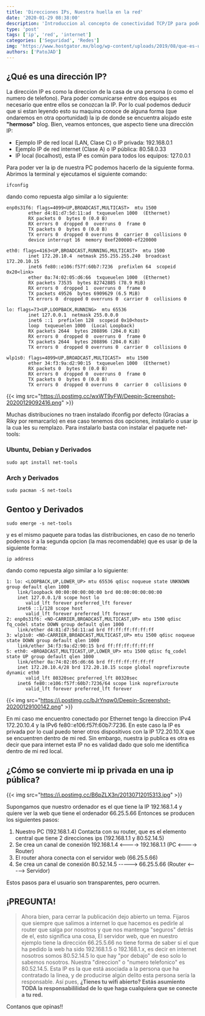 ```yaml
---
title: 'Direcciones IPs, Nuestra huella en la red'
date: '2020-01-29 08:38:00'
description: 'Introduccion al concepto de conectividad TCP/IP para poder empezar a trabajar con servidores. En esta ocacion la IP.'
type: 'post'
tags: ['ip', 'red', 'internet']
categories: ['Seguridad', 'Redes']
img: 'https://www.hostgator.mx/blog/wp-content/uploads/2019/08/que-es-una-direccion-ip-blog-hostgator.png'
authors: ['PatoJAD']
---
```


## ¿Qué es una dirección IP?

La dirección IP es como la direccion de la casa de una persona (o como el numero de telefono). Para poder comunicarse entre dos equipos es necesario que entre ellos se conozcan la IP. Por lo cual podemos deducir que si estan leyendo esto su maquina conoce de alguna forma (que ondaremos en otra oportunidad) la ip de donde se encuentra alojado este **"hermoso"** blog. Bien, veamos entonces, que aspecto tiene una dirección IP:

-   Ejemplo IP de red local (LAN, Clase C) o IP privada: 192.168.0.1
-   Ejemplo IP de red internet (Clase A) o IP pública: 80.58.0.33
-   IP local (localhost), esta IP es común para todos los equipos: 127.0.0.1

Para poder ver la ip de nuestra PC podemos hacerlo de la siguiente forma. Abrimos la terminal y ejecutamos el siguiente comando:

    ifconfig

dando como repuesta algo similar a lo siguiente:

    enp0s31f6: flags=4099<UP,BROADCAST,MULTICAST>  mtu 1500
            ether d4:81:d7:5d:11:ad  txqueuelen 1000  (Ethernet)
            RX packets 0  bytes 0 (0.0 B)
            RX errors 0  dropped 0  overruns 0  frame 0
            TX packets 0  bytes 0 (0.0 B)
            TX errors 0  dropped 0 overruns 0  carrier 0  collisions 0
            device interrupt 16  memory 0xef200000-ef220000

    eth0: flags=4163<UP,BROADCAST,RUNNING,MULTICAST>  mtu 1500
            inet 172.20.10.4  netmask 255.255.255.240  broadcast 172.20.10.15
            inet6 fe80::e106:f57f:60b7:7236  prefixlen 64  scopeid 0x20<link>
            ether 0a:74:02:05:d6:66  txqueuelen 1000  (Ethernet)
            RX packets 73535  bytes 82742885 (78.9 MiB)
            RX errors 0  dropped 1  overruns 0  frame 0
            TX packets 49526  bytes 6909629 (6.5 MiB)
            TX errors 0  dropped 0 overruns 0  carrier 0  collisions 0

    lo: flags=73<UP,LOOPBACK,RUNNING>  mtu 65536
            inet 127.0.0.1  netmask 255.0.0.0
            inet6 ::1  prefixlen 128  scopeid 0x10<host>
            loop  txqueuelen 1000  (Local Loopback)
            RX packets 2644  bytes 208896 (204.0 KiB)
            RX errors 0  dropped 0  overruns 0  frame 0
            TX packets 2644  bytes 208896 (204.0 KiB)
            TX errors 0  dropped 0 overruns 0  carrier 0  collisions 0

    wlp1s0: flags=4099<UP,BROADCAST,MULTICAST>  mtu 1500
            ether 34:f3:9a:d2:90:15  txqueuelen 1000  (Ethernet)
            RX packets 0  bytes 0 (0.0 B)
            RX errors 0  dropped 0  overruns 0  frame 0
            TX packets 0  bytes 0 (0.0 B)
            TX errors 0  dropped 0 overruns 0  carrier 0  collisions 0

{{< img src="https://i.postimg.cc/wxWT9yFW/Deepin-Screenshot-20200129092416.png" >}}

Muchas distribuciones no traen instalado ifconfig por defecto (Gracias a Riky por remarcarlo) en ese caso tenemos dos opciones, instalarlo o usar ip la cua les su remplazo. Para instalarlo basta con instalar el paquete net-tools:

### Ubuntu, Debian y Derivados

    sudo apt install net-tools

### Arch y Derivados

    sudo pacman -S net-tools

## Gentoo y Derivados

    sudo emerge -s net-tools

y es el mismo paquete para todas las distribuciones, en caso de no tenerlo podemos ir a la segunda opcion (la mas recomendable) que es usar ip de la siguiente forma:

    ip address

dando como repuesta algo similar a lo siguiente:

    1: lo: <LOOPBACK,UP,LOWER_UP> mtu 65536 qdisc noqueue state UNKNOWN group default qlen 1000
        link/loopback 00:00:00:00:00:00 brd 00:00:00:00:00:00
        inet 127.0.0.1/8 scope host lo
           valid_lft forever preferred_lft forever
        inet6 ::1/128 scope host
           valid_lft forever preferred_lft forever
    2: enp0s31f6: <NO-CARRIER,BROADCAST,MULTICAST,UP> mtu 1500 qdisc fq_codel state DOWN group default qlen 1000
        link/ether d4:81:d7:5d:11:ad brd ff:ff:ff:ff:ff:ff
    3: wlp1s0: <NO-CARRIER,BROADCAST,MULTICAST,UP> mtu 1500 qdisc noqueue state DOWN group default qlen 1000
        link/ether 34:f3:9a:d2:90:15 brd ff:ff:ff:ff:ff:ff
    5: eth0: <BROADCAST,MULTICAST,UP,LOWER_UP> mtu 1500 qdisc fq_codel state UP group default qlen 1000
        link/ether 0a:74:02:05:d6:66 brd ff:ff:ff:ff:ff:ff
        inet 172.20.10.4/28 brd 172.20.10.15 scope global noprefixroute dynamic eth0
           valid_lft 80320sec preferred_lft 80320sec
        inet6 fe80::e106:f57f:60b7:7236/64 scope link noprefixroute
           valid_lft forever preferred_lft forever

{{< img src="https://i.postimg.cc/bJrYnqw0/Deepin-Screenshot-20200129100142.png" >}}

En mi caso me encuentro conectado por Ethernet tengo la direccion IPv4 172.20.10.4 y la IPv6 fe80::e106:f57f:60b7:7236. En este caso la IP es privada por lo cual puedo tener otros dispositivos con la IP 172.20.10.X que se encuentren dentro de mi red. Sin embargo, nuestra ip publica es otra es decir que para internet esta IP no es validad dado que solo me identifica dentro de mi red local.

## ¿Cómo se convierte mi ip privada en una ip pública?

{{< img src="https://i.postimg.cc/B6pZLX3n/20130712015313.jpg" >}}

Supongamos que nuestro ordenador es el que tiene la IP 192.168.1.4 y quiere ver la web que tiene el ordenador 66.25.5.66 Entonces se producen los siguientes pasos:

1. Nuestro PC (192.168.1.4) Contacta con su router, que es el elemento central que tiene 2 direcciones ips (192.168.1.1 y 80.52.14.5)
2. Se crea un canal de conexión 192.168.1.4 <----> 192.168.1.1 (PC <----> Router)
3. El router ahora conecta con el servidor web (66.25.5.66)
4. Se crea un canal de conexión 80.52.14.5 -----> 66.25.5.66 (Router <-----> Servidor)

Estos pasos para el usuario son transparentes, pero ocurren.

## ¡PREGUNTA!

> Ahora bien, para cerrar la publicación dejo abierto un tema. Fijaros que siempre que salimos a internet lo que hacemos es pedirle al router que salga por nosotros y que nos mantenga "seguros" detrás de el, esto significa una cosa, El servidor web, que en nuestro ejemplo tiene la dirección 66.25.5.66 no tiene forma de saber si el que ha pedido la web ha sido 192.168.1.5 o 192.168.1.x, es decir en internet nosotros somos 80.52.14.5 lo que hay "por debajo" de eso solo lo sabemos nosotros. Nuestra "direccion" o "numero telefonico" es 80.52.14.5. Esta IP es la que está asociada a la persona que ha contratado la linea, y de producirse algún delito esta persona sería la responsable. Así pues, **¿Tienes tu wifi abierto? Estás asumiento TODA la responsabililidad de lo que haga cualquiera que se conecte a tu red.**

Contanos que opinas!!
